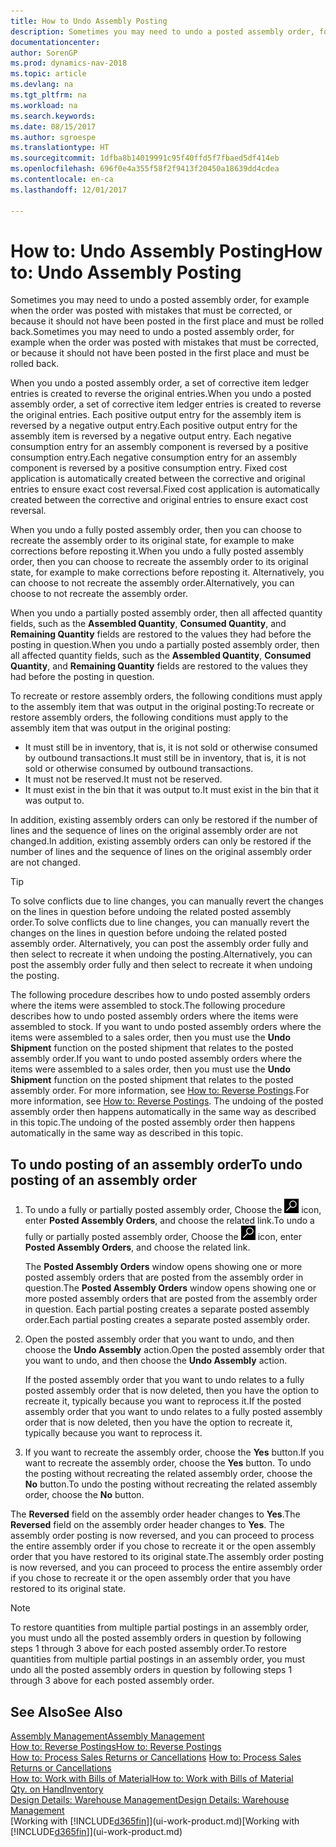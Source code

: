 ```yaml
---
title: How to Undo Assembly Posting
description: Sometimes you may need to undo a posted assembly order, for example when the order was posted with mistakes that must be corrected, or because it should not have been posted in the first place and must be rolled back.
documentationcenter: 
author: SorenGP
ms.prod: dynamics-nav-2018
ms.topic: article
ms.devlang: na
ms.tgt_pltfrm: na
ms.workload: na
ms.search.keywords: 
ms.date: 08/15/2017
ms.author: sgroespe
ms.translationtype: HT
ms.sourcegitcommit: 1dfba8b14019991c95f40ffd5f7fbaed5df414eb
ms.openlocfilehash: 696f0e4a355f58f2f9413f20450a18639dd4cdea
ms.contentlocale: en-ca
ms.lasthandoff: 12/01/2017

---
```

# <a name="how-to-undo-assembly-posting"></a><span data-ttu-id="54831-103">How to: Undo Assembly Posting</span><span class="sxs-lookup"><span data-stu-id="54831-103">How to: Undo Assembly Posting</span></span>
<span data-ttu-id="54831-104">Sometimes you may need to undo a posted assembly order, for example when the order was posted with mistakes that must be corrected, or because it should not have been posted in the first place and must be rolled back.</span><span class="sxs-lookup"><span data-stu-id="54831-104">Sometimes you may need to undo a posted assembly order, for example when the order was posted with mistakes that must be corrected, or because it should not have been posted in the first place and must be rolled back.</span></span>

<span data-ttu-id="54831-105">When you undo a posted assembly order, a set of corrective item ledger entries is created to reverse the original entries.</span><span class="sxs-lookup"><span data-stu-id="54831-105">When you undo a posted assembly order, a set of corrective item ledger entries is created to reverse the original entries.</span></span> <span data-ttu-id="54831-106">Each positive output entry for the assembly item is reversed by a negative output entry.</span><span class="sxs-lookup"><span data-stu-id="54831-106">Each positive output entry for the assembly item is reversed by a negative output entry.</span></span> <span data-ttu-id="54831-107">Each negative consumption entry for an assembly component is reversed by a positive consumption entry.</span><span class="sxs-lookup"><span data-stu-id="54831-107">Each negative consumption entry for an assembly component is reversed by a positive consumption entry.</span></span> <span data-ttu-id="54831-108">Fixed cost application is automatically created between the corrective and original entries to ensure exact cost reversal.</span><span class="sxs-lookup"><span data-stu-id="54831-108">Fixed cost application is automatically created between the corrective and original entries to ensure exact cost reversal.</span></span>  

<span data-ttu-id="54831-109">When you undo a fully posted assembly order, then you can choose to recreate the assembly order to its original state, for example to make corrections before reposting it.</span><span class="sxs-lookup"><span data-stu-id="54831-109">When you undo a fully posted assembly order, then you can choose to recreate the assembly order to its original state, for example to make corrections before reposting it.</span></span> <span data-ttu-id="54831-110">Alternatively, you can choose to not recreate the assembly order.</span><span class="sxs-lookup"><span data-stu-id="54831-110">Alternatively, you can choose to not recreate the assembly order.</span></span>  

<span data-ttu-id="54831-111">When you undo a partially posted assembly order, then all affected quantity fields, such as the **Assembled Quantity**, **Consumed Quantity**, and **Remaining Quantity** fields are restored to the values they had before the posting in question.</span><span class="sxs-lookup"><span data-stu-id="54831-111">When you undo a partially posted assembly order, then all affected quantity fields, such as the **Assembled Quantity**, **Consumed Quantity**, and **Remaining Quantity** fields are restored to the values they had before the posting in question.</span></span>  

<span data-ttu-id="54831-112">To recreate or restore assembly orders, the following conditions must apply to the assembly item that was output in the original posting:</span><span class="sxs-lookup"><span data-stu-id="54831-112">To recreate or restore assembly orders, the following conditions must apply to the assembly item that was output in the original posting:</span></span>  

-   <span data-ttu-id="54831-113">It must still be in inventory, that is, it is not sold or otherwise consumed by outbound transactions.</span><span class="sxs-lookup"><span data-stu-id="54831-113">It must still be in inventory, that is, it is not sold or otherwise consumed by outbound transactions.</span></span>  
-   <span data-ttu-id="54831-114">It must not be reserved.</span><span class="sxs-lookup"><span data-stu-id="54831-114">It must not be reserved.</span></span>  
-   <span data-ttu-id="54831-115">It must exist in the bin that it was output to.</span><span class="sxs-lookup"><span data-stu-id="54831-115">It must exist in the bin that it was output to.</span></span>  

<span data-ttu-id="54831-116">In addition, existing assembly orders can only be restored if the number of lines and the sequence of lines on the original assembly order are not changed.</span><span class="sxs-lookup"><span data-stu-id="54831-116">In addition, existing assembly orders can only be restored if the number of lines and the sequence of lines on the original assembly order are not changed.</span></span>  

> [!TIP]  
>  <span data-ttu-id="54831-117">To solve conflicts due to line changes, you can manually revert the changes on the lines in question before undoing the related posted assembly order.</span><span class="sxs-lookup"><span data-stu-id="54831-117">To solve conflicts due to line changes, you can manually revert the changes on the lines in question before undoing the related posted assembly order.</span></span> <span data-ttu-id="54831-118">Alternatively, you can post the assembly order fully and then select to recreate it when undoing the posting.</span><span class="sxs-lookup"><span data-stu-id="54831-118">Alternatively, you can post the assembly order fully and then select to recreate it when undoing the posting.</span></span>  

<span data-ttu-id="54831-119">The following procedure describes how to undo posted assembly orders where the items were assembled to stock.</span><span class="sxs-lookup"><span data-stu-id="54831-119">The following procedure describes how to undo posted assembly orders where the items were assembled to stock.</span></span> <span data-ttu-id="54831-120">If you want to undo posted assembly orders where the items were assembled to a sales order, then you must use the **Undo Shipment** function on the posted shipment that relates to the posted assembly order.</span><span class="sxs-lookup"><span data-stu-id="54831-120">If you want to undo posted assembly orders where the items were assembled to a sales order, then you must use the **Undo Shipment** function on the posted shipment that relates to the posted assembly order.</span></span> <span data-ttu-id="54831-121">For more information, see [How to: Reverse Postings](finance-how-reverse-journal-posting.md).</span><span class="sxs-lookup"><span data-stu-id="54831-121">For more information, see [How to: Reverse Postings](finance-how-reverse-journal-posting.md).</span></span> <span data-ttu-id="54831-122">The undoing of the posted assembly order then happens automatically in the same way as described in this topic.</span><span class="sxs-lookup"><span data-stu-id="54831-122">The undoing of the posted assembly order then happens automatically in the same way as described in this topic.</span></span>  

## <a name="to-undo-posting-of-an-assembly-order"></a><span data-ttu-id="54831-123">To undo posting of an assembly order</span><span class="sxs-lookup"><span data-stu-id="54831-123">To undo posting of an assembly order</span></span>  
1.  <span data-ttu-id="54831-124">To undo a fully or partially posted assembly order, Choose the ![Search for Page or Report](media/ui-search/search_small.png "Search for Page or Report icon") icon, enter **Posted Assembly Orders**, and choose the related link.</span><span class="sxs-lookup"><span data-stu-id="54831-124">To undo a fully or partially posted assembly order, Choose the ![Search for Page or Report](media/ui-search/search_small.png "Search for Page or Report icon") icon, enter **Posted Assembly Orders**, and choose the related link.</span></span>  

    <span data-ttu-id="54831-125">The **Posted Assembly Orders** window opens showing one or more posted assembly orders that are posted from the assembly order in question.</span><span class="sxs-lookup"><span data-stu-id="54831-125">The **Posted Assembly Orders** window opens showing one or more posted assembly orders that are posted from the assembly order in question.</span></span> <span data-ttu-id="54831-126">Each partial posting creates a separate posted assembly order.</span><span class="sxs-lookup"><span data-stu-id="54831-126">Each partial posting creates a separate posted assembly order.</span></span>  
2.  <span data-ttu-id="54831-127">Open the posted assembly order that you want to undo, and then choose the **Undo Assembly** action.</span><span class="sxs-lookup"><span data-stu-id="54831-127">Open the posted assembly order that you want to undo, and then choose the **Undo Assembly** action.</span></span>  

    <span data-ttu-id="54831-128">If the posted assembly order that you want to undo relates to a fully posted assembly order that is now deleted, then you have the option to recreate it, typically because you want to reprocess it.</span><span class="sxs-lookup"><span data-stu-id="54831-128">If the posted assembly order that you want to undo relates to a fully posted assembly order that is now deleted, then you have the option to recreate it, typically because you want to reprocess it.</span></span>  
3.  <span data-ttu-id="54831-129">If you want to recreate the assembly order, choose the **Yes** button.</span><span class="sxs-lookup"><span data-stu-id="54831-129">If you want to recreate the assembly order, choose the **Yes** button.</span></span> <span data-ttu-id="54831-130">To undo the posting without recreating the related assembly order, choose the **No** button.</span><span class="sxs-lookup"><span data-stu-id="54831-130">To undo the posting without recreating the related assembly order, choose the **No** button.</span></span>  

<span data-ttu-id="54831-131">The **Reversed** field on the assembly order header changes to **Yes**.</span><span class="sxs-lookup"><span data-stu-id="54831-131">The **Reversed** field on the assembly order header changes to **Yes**.</span></span> <span data-ttu-id="54831-132">The assembly order posting is now reversed, and you can proceed to process the entire assembly order if you chose to recreate it or the open assembly order that you have restored to its original state.</span><span class="sxs-lookup"><span data-stu-id="54831-132">The assembly order posting is now reversed, and you can proceed to process the entire assembly order if you chose to recreate it or the open assembly order that you have restored to its original state.</span></span>  

> [!NOTE]  
>  <span data-ttu-id="54831-133">To restore quantities from multiple partial postings in an assembly order, you must undo all the posted assembly orders in question by following steps 1 through 3 above for each posted assembly order.</span><span class="sxs-lookup"><span data-stu-id="54831-133">To restore quantities from multiple partial postings in an assembly order, you must undo all the posted assembly orders in question by following steps 1 through 3 above for each posted assembly order.</span></span>  

## <a name="see-also"></a><span data-ttu-id="54831-134">See Also</span><span class="sxs-lookup"><span data-stu-id="54831-134">See Also</span></span>  
[<span data-ttu-id="54831-135">Assembly Management</span><span class="sxs-lookup"><span data-stu-id="54831-135">Assembly Management</span></span>](assembly-assemble-items.md)  
[<span data-ttu-id="54831-136">How to: Reverse Postings</span><span class="sxs-lookup"><span data-stu-id="54831-136">How to: Reverse Postings</span></span>](finance-how-reverse-journal-posting.md)  
<span data-ttu-id="54831-137">[How to: Process Sales Returns or Cancellations](sales-how-process-sales-returns-cancellations.md)  </span><span class="sxs-lookup"><span data-stu-id="54831-137">[How to: Process Sales Returns or Cancellations](sales-how-process-sales-returns-cancellations.md)  </span></span>  
[<span data-ttu-id="54831-138">How to: Work with Bills of Material</span><span class="sxs-lookup"><span data-stu-id="54831-138">How to: Work with Bills of Material</span></span>](inventory-how-work-BOMs.md)  
[<span data-ttu-id="54831-139">Qty. on Hand</span><span class="sxs-lookup"><span data-stu-id="54831-139">Inventory</span></span>](inventory-manage-inventory.md)  
[<span data-ttu-id="54831-140">Design Details: Warehouse Management</span><span class="sxs-lookup"><span data-stu-id="54831-140">Design Details: Warehouse Management</span></span>](design-details-warehouse-management.md)  
<span data-ttu-id="54831-141">[Working with [!INCLUDE[d365fin](includes/d365fin_md.md)]](ui-work-product.md)</span><span class="sxs-lookup"><span data-stu-id="54831-141">[Working with [!INCLUDE[d365fin](includes/d365fin_md.md)]](ui-work-product.md)</span></span>

